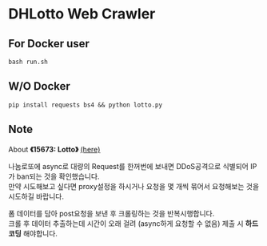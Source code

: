 # DHLotto Web Crawler
## For Docker user
```
bash run.sh
```
## W/O Docker
```
pip install requests bs4 && python lotto.py
```
## Note
About **《15673: Lotto》** [(here)](https://www.acmicpc.net/problem/15637) 

나눔로또에 async로 대량의 Request를 한꺼번에 보내면 DDoS공격으로 식별되어 IP가 ban되는 것을 확인했습니다.  
만약 시도해보고 싶다면 proxy설정을 하시거나 요청을 몇 개씩 묶어서 요청해보는 것을 시도하길 바랍니다.

폼 데이터를 담아 post요청을 보낸 후 크롤링하는 것을 반복시행합니다.  
크롤 후 데이터 추출하는데 시간이 오래 걸려 (async하게 요청할 수 없음) 제출 시 __하드코딩__ 해야합니다.